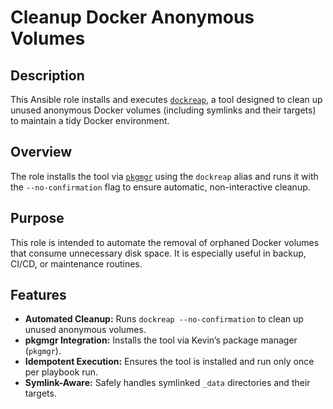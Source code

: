 # Cleanup Docker Anonymous Volumes

## Description

This Ansible role installs and executes [`dockreap`](https://github.com/kevinveenbirkenbach/web-app-volume-cleaner), a tool designed to clean up unused anonymous Docker volumes (including symlinks and their targets) to maintain a tidy Docker environment.

## Overview

The role installs the tool via [`pkgmgr`](https://github.com/kevinveenbirkenbach/package-manager) using the `dockreap` alias and runs it with the `--no-confirmation` flag to ensure automatic, non-interactive cleanup.

## Purpose

This role is intended to automate the removal of orphaned Docker volumes that consume unnecessary disk space. It is especially useful in backup, CI/CD, or maintenance routines.

## Features

- **Automated Cleanup:** Runs `dockreap --no-confirmation` to clean up unused anonymous volumes.
- **pkgmgr Integration:** Installs the tool via Kevin’s package manager (`pkgmgr`).
- **Idempotent Execution:** Ensures the tool is installed and run only once per playbook run.
- **Symlink-Aware:** Safely handles symlinked `_data` directories and their targets.